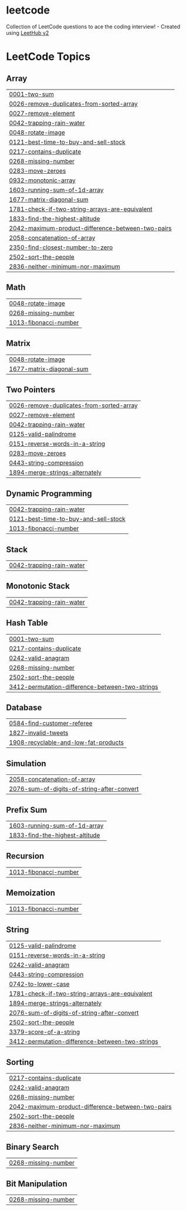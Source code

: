# leetcode
Collection of LeetCode questions to ace the coding interview! - Created using [LeetHub v2](https://github.com/arunbhardwaj/LeetHub-2.0)

<!---LeetCode Topics Start-->
# LeetCode Topics
## Array
|  |
| ------- |
| [0001-two-sum](https://github.com/KrishnaSriTarun/leetcode/tree/master/0001-two-sum) |
| [0026-remove-duplicates-from-sorted-array](https://github.com/KrishnaSriTarun/leetcode/tree/master/0026-remove-duplicates-from-sorted-array) |
| [0027-remove-element](https://github.com/KrishnaSriTarun/leetcode/tree/master/0027-remove-element) |
| [0042-trapping-rain-water](https://github.com/KrishnaSriTarun/leetcode/tree/master/0042-trapping-rain-water) |
| [0048-rotate-image](https://github.com/KrishnaSriTarun/leetcode/tree/master/0048-rotate-image) |
| [0121-best-time-to-buy-and-sell-stock](https://github.com/KrishnaSriTarun/leetcode/tree/master/0121-best-time-to-buy-and-sell-stock) |
| [0217-contains-duplicate](https://github.com/KrishnaSriTarun/leetcode/tree/master/0217-contains-duplicate) |
| [0268-missing-number](https://github.com/KrishnaSriTarun/leetcode/tree/master/0268-missing-number) |
| [0283-move-zeroes](https://github.com/KrishnaSriTarun/leetcode/tree/master/0283-move-zeroes) |
| [0932-monotonic-array](https://github.com/KrishnaSriTarun/leetcode/tree/master/0932-monotonic-array) |
| [1603-running-sum-of-1d-array](https://github.com/KrishnaSriTarun/leetcode/tree/master/1603-running-sum-of-1d-array) |
| [1677-matrix-diagonal-sum](https://github.com/KrishnaSriTarun/leetcode/tree/master/1677-matrix-diagonal-sum) |
| [1781-check-if-two-string-arrays-are-equivalent](https://github.com/KrishnaSriTarun/leetcode/tree/master/1781-check-if-two-string-arrays-are-equivalent) |
| [1833-find-the-highest-altitude](https://github.com/KrishnaSriTarun/leetcode/tree/master/1833-find-the-highest-altitude) |
| [2042-maximum-product-difference-between-two-pairs](https://github.com/KrishnaSriTarun/leetcode/tree/master/2042-maximum-product-difference-between-two-pairs) |
| [2058-concatenation-of-array](https://github.com/KrishnaSriTarun/leetcode/tree/master/2058-concatenation-of-array) |
| [2350-find-closest-number-to-zero](https://github.com/KrishnaSriTarun/leetcode/tree/master/2350-find-closest-number-to-zero) |
| [2502-sort-the-people](https://github.com/KrishnaSriTarun/leetcode/tree/master/2502-sort-the-people) |
| [2836-neither-minimum-nor-maximum](https://github.com/KrishnaSriTarun/leetcode/tree/master/2836-neither-minimum-nor-maximum) |
## Math
|  |
| ------- |
| [0048-rotate-image](https://github.com/KrishnaSriTarun/leetcode/tree/master/0048-rotate-image) |
| [0268-missing-number](https://github.com/KrishnaSriTarun/leetcode/tree/master/0268-missing-number) |
| [1013-fibonacci-number](https://github.com/KrishnaSriTarun/leetcode/tree/master/1013-fibonacci-number) |
## Matrix
|  |
| ------- |
| [0048-rotate-image](https://github.com/KrishnaSriTarun/leetcode/tree/master/0048-rotate-image) |
| [1677-matrix-diagonal-sum](https://github.com/KrishnaSriTarun/leetcode/tree/master/1677-matrix-diagonal-sum) |
## Two Pointers
|  |
| ------- |
| [0026-remove-duplicates-from-sorted-array](https://github.com/KrishnaSriTarun/leetcode/tree/master/0026-remove-duplicates-from-sorted-array) |
| [0027-remove-element](https://github.com/KrishnaSriTarun/leetcode/tree/master/0027-remove-element) |
| [0042-trapping-rain-water](https://github.com/KrishnaSriTarun/leetcode/tree/master/0042-trapping-rain-water) |
| [0125-valid-palindrome](https://github.com/KrishnaSriTarun/leetcode/tree/master/0125-valid-palindrome) |
| [0151-reverse-words-in-a-string](https://github.com/KrishnaSriTarun/leetcode/tree/master/0151-reverse-words-in-a-string) |
| [0283-move-zeroes](https://github.com/KrishnaSriTarun/leetcode/tree/master/0283-move-zeroes) |
| [0443-string-compression](https://github.com/KrishnaSriTarun/leetcode/tree/master/0443-string-compression) |
| [1894-merge-strings-alternately](https://github.com/KrishnaSriTarun/leetcode/tree/master/1894-merge-strings-alternately) |
## Dynamic Programming
|  |
| ------- |
| [0042-trapping-rain-water](https://github.com/KrishnaSriTarun/leetcode/tree/master/0042-trapping-rain-water) |
| [0121-best-time-to-buy-and-sell-stock](https://github.com/KrishnaSriTarun/leetcode/tree/master/0121-best-time-to-buy-and-sell-stock) |
| [1013-fibonacci-number](https://github.com/KrishnaSriTarun/leetcode/tree/master/1013-fibonacci-number) |
## Stack
|  |
| ------- |
| [0042-trapping-rain-water](https://github.com/KrishnaSriTarun/leetcode/tree/master/0042-trapping-rain-water) |
## Monotonic Stack
|  |
| ------- |
| [0042-trapping-rain-water](https://github.com/KrishnaSriTarun/leetcode/tree/master/0042-trapping-rain-water) |
## Hash Table
|  |
| ------- |
| [0001-two-sum](https://github.com/KrishnaSriTarun/leetcode/tree/master/0001-two-sum) |
| [0217-contains-duplicate](https://github.com/KrishnaSriTarun/leetcode/tree/master/0217-contains-duplicate) |
| [0242-valid-anagram](https://github.com/KrishnaSriTarun/leetcode/tree/master/0242-valid-anagram) |
| [0268-missing-number](https://github.com/KrishnaSriTarun/leetcode/tree/master/0268-missing-number) |
| [2502-sort-the-people](https://github.com/KrishnaSriTarun/leetcode/tree/master/2502-sort-the-people) |
| [3412-permutation-difference-between-two-strings](https://github.com/KrishnaSriTarun/leetcode/tree/master/3412-permutation-difference-between-two-strings) |
## Database
|  |
| ------- |
| [0584-find-customer-referee](https://github.com/KrishnaSriTarun/leetcode/tree/master/0584-find-customer-referee) |
| [1827-invalid-tweets](https://github.com/KrishnaSriTarun/leetcode/tree/master/1827-invalid-tweets) |
| [1908-recyclable-and-low-fat-products](https://github.com/KrishnaSriTarun/leetcode/tree/master/1908-recyclable-and-low-fat-products) |
## Simulation
|  |
| ------- |
| [2058-concatenation-of-array](https://github.com/KrishnaSriTarun/leetcode/tree/master/2058-concatenation-of-array) |
| [2076-sum-of-digits-of-string-after-convert](https://github.com/KrishnaSriTarun/leetcode/tree/master/2076-sum-of-digits-of-string-after-convert) |
## Prefix Sum
|  |
| ------- |
| [1603-running-sum-of-1d-array](https://github.com/KrishnaSriTarun/leetcode/tree/master/1603-running-sum-of-1d-array) |
| [1833-find-the-highest-altitude](https://github.com/KrishnaSriTarun/leetcode/tree/master/1833-find-the-highest-altitude) |
## Recursion
|  |
| ------- |
| [1013-fibonacci-number](https://github.com/KrishnaSriTarun/leetcode/tree/master/1013-fibonacci-number) |
## Memoization
|  |
| ------- |
| [1013-fibonacci-number](https://github.com/KrishnaSriTarun/leetcode/tree/master/1013-fibonacci-number) |
## String
|  |
| ------- |
| [0125-valid-palindrome](https://github.com/KrishnaSriTarun/leetcode/tree/master/0125-valid-palindrome) |
| [0151-reverse-words-in-a-string](https://github.com/KrishnaSriTarun/leetcode/tree/master/0151-reverse-words-in-a-string) |
| [0242-valid-anagram](https://github.com/KrishnaSriTarun/leetcode/tree/master/0242-valid-anagram) |
| [0443-string-compression](https://github.com/KrishnaSriTarun/leetcode/tree/master/0443-string-compression) |
| [0742-to-lower-case](https://github.com/KrishnaSriTarun/leetcode/tree/master/0742-to-lower-case) |
| [1781-check-if-two-string-arrays-are-equivalent](https://github.com/KrishnaSriTarun/leetcode/tree/master/1781-check-if-two-string-arrays-are-equivalent) |
| [1894-merge-strings-alternately](https://github.com/KrishnaSriTarun/leetcode/tree/master/1894-merge-strings-alternately) |
| [2076-sum-of-digits-of-string-after-convert](https://github.com/KrishnaSriTarun/leetcode/tree/master/2076-sum-of-digits-of-string-after-convert) |
| [2502-sort-the-people](https://github.com/KrishnaSriTarun/leetcode/tree/master/2502-sort-the-people) |
| [3379-score-of-a-string](https://github.com/KrishnaSriTarun/leetcode/tree/master/3379-score-of-a-string) |
| [3412-permutation-difference-between-two-strings](https://github.com/KrishnaSriTarun/leetcode/tree/master/3412-permutation-difference-between-two-strings) |
## Sorting
|  |
| ------- |
| [0217-contains-duplicate](https://github.com/KrishnaSriTarun/leetcode/tree/master/0217-contains-duplicate) |
| [0242-valid-anagram](https://github.com/KrishnaSriTarun/leetcode/tree/master/0242-valid-anagram) |
| [0268-missing-number](https://github.com/KrishnaSriTarun/leetcode/tree/master/0268-missing-number) |
| [2042-maximum-product-difference-between-two-pairs](https://github.com/KrishnaSriTarun/leetcode/tree/master/2042-maximum-product-difference-between-two-pairs) |
| [2502-sort-the-people](https://github.com/KrishnaSriTarun/leetcode/tree/master/2502-sort-the-people) |
| [2836-neither-minimum-nor-maximum](https://github.com/KrishnaSriTarun/leetcode/tree/master/2836-neither-minimum-nor-maximum) |
## Binary Search
|  |
| ------- |
| [0268-missing-number](https://github.com/KrishnaSriTarun/leetcode/tree/master/0268-missing-number) |
## Bit Manipulation
|  |
| ------- |
| [0268-missing-number](https://github.com/KrishnaSriTarun/leetcode/tree/master/0268-missing-number) |
<!---LeetCode Topics End-->